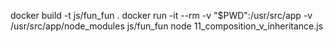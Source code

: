 docker build -t js/fun_fun .
docker run -it --rm -v "$PWD":/usr/src/app -v /usr/src/app/node_modules js/fun_fun node 11_composition_v_inheritance.js
